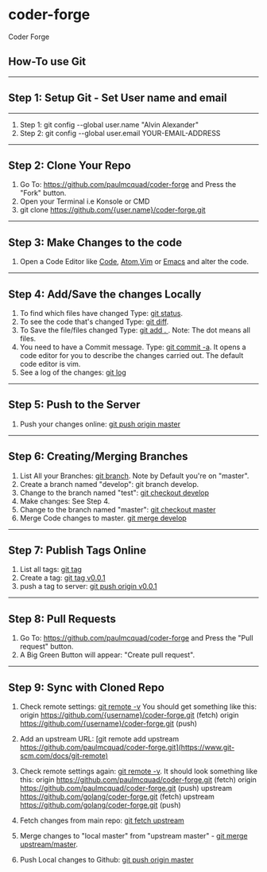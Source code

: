 # coder-forge
Coder Forge

## How-To use Git
----
## Step 1: Setup Git - Set User name and email
----
1. Step 1: git config --global user.name "Alvin Alexander"
2. Step 2: git config --global user.email YOUR-EMAIL-ADDRESS
----
## Step 2: Clone Your Repo
1. Go To: https://github.com/paulmcquad/coder-forge and Press the "Fork" button.
2. Open your Terminal i.e Konsole or CMD
3. git clone https://github.com/{user.name}/coder-forge.git
----
## Step 3: Make Changes to the code
1. Open a Code Editor like [Code](https://code.visualstudio.com/), [Atom](https://atom.io/),[Vim](https://www.vim.org/download.php) or [Emacs](https://www.gnu.org/software/emacs/) and alter the code.
----
## Step 4: Add/Save the changes Locally
1. To find which files have changed Type: [git status](https://git-scm.com/docs/git-status).
2. To see the code that's changed Type: [git diff](https://git-scm.com/docs/git-diff).
3. To Save the file/files changed Type: [git add . ](https://git-scm.com/docs/git-add). Note: The dot means all files.
4. You need to have a Commit message. Type: [git commit -a](https://git-scm.com/docs/git-commit). It opens a code editor for you to describe the changes carried out. The default code editor is vim.
5. See a log of the changes: [git log](https://git-scm.com/docs/git-log)
----
## Step 5: Push to the Server
1. Push your changes online: [git push origin master](https://git-scm.com/docs/git-push)
----
## Step 6: Creating/Merging Branches
1. List All your Branches: [git branch](https://git-scm.com/docs/git-branch). Note by Default you're on "master".
2. Create a branch named "develop": git branch develop.
3. Change to the branch named "test": [git checkout develop](https://git-scm.com/docs/git-checkout)
4. Make changes: See Step 4.
5. Change to the branch named "master": [git checkout master](https://git-scm.com/docs/git-checkout)
6. Merge Code changes to master. [git merge develop](https://git-scm.com/docs/git-merge)
----
## Step 7: Publish Tags Online
1. List all tags: [git tag](https://git-scm.com/docs/git-tag)
2. Create a tag: [git tag v0.0.1](https://git-scm.com/docs/git-tag)
3. push a tag to server: [git push origin v0.0.1](https://git-scm.com/docs/git-tag)
----
## Step 8: Pull Requests
1. Go To: https://github.com/paulmcquad/coder-forge and Press the "Pull request" button.
2. A Big Green Button will appear: "Create pull request".
---
## Step 9: Sync with Cloned Repo

1. Check remote settings: [git remote -v](https://www.git-scm.com/docs/git-remote)
You should get something like this:
origin  https://github.com/{username}/coder-forge.git (fetch)
origin  https://github.com/{username}/coder-forge.git (push)
2. Add an upstream URL:
[git remote add upstream https://github.com/paulmcquad/coder-forge.git](https://www.git-scm.com/docs/git-remote)

3. Check remote settings again: [git remote -v](https://www.git-scm.com/docs/git-remote). It should look something like this:
origin  https://github.com/paulmcquad/coder-forge.git (fetch)
origin  https://github.com/paulmcquad/coder-forge.git (push)
upstream        https://github.com/golang/coder-forge.git (fetch)
upstream        https://github.com/golang/coder-forge.git (push)

4. Fetch changes from main repo: [git fetch upstream](https://www.git-scm.com/docs/git-fetch)
5. Merge changes to "local master" from "upstream master" - [git merge upstream/master](https://www.git-scm.com/docs/git-merge).

6. Push Local changes to Github: [git push origin master](https://www.git-scm.com/docs/git-push)